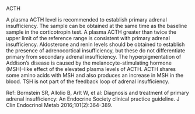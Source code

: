 ACTH

A plasma ACTH level is recommended to establish primary adrenal insufficiency. The sample can be obtained at the same time as the baseline sample in the corticotropin test. A plasma ACTH greater than twice the upper limit of the reference range is consistent with primary adrenal insufficiency. Aldosterone and renin levels should be obtained to establish the presence of adrenocortical insufficiency, but these do not differentiate primary from secondary adrenal insufficiency. The hyperpigmentation of Addison’s disease is caused by the melanocyte-stimulating hormone (MSH)–like effect of the elevated plasma levels of ACTH. ACTH shares some amino acids with MSH and also produces an increase in MSH in the blood. TSH is not part of the feedback loop of adrenal insufficiency.

Ref: Bornstein SR, Allolio B, Arlt W, et al: Diagnosis and treatment of primary adrenal insufficiency: An Endocrine Society clinical practice guideline. J Clin Endocrinol Metab 2016;101(2):364-389.